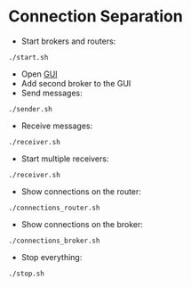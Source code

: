 # Connection Separation

* Start brokers and routers:
```
./start.sh
```
* Open [GUI](http://localhost:8080)
* Add second broker to the GUI
* Send messages:
```
./sender.sh
```
* Receive messages:
```
./receiver.sh
```
* Start multiple receivers:
```
./receiver.sh
```
* Show connections on the router:
```
./connections_router.sh
```
* Show connections on the broker:
```
./connections_broker.sh
```
* Stop everything:
```
./stop.sh
```
